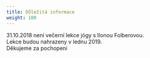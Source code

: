 ```yaml
---
title: Důležitá informace
weight: 100
---
```

31.10.2018 není večerní lekce jógy s Ilonou Folberovou.\
Lekce budou nahrazeny v lednu 2019.\
Děkujeme za pochopení
